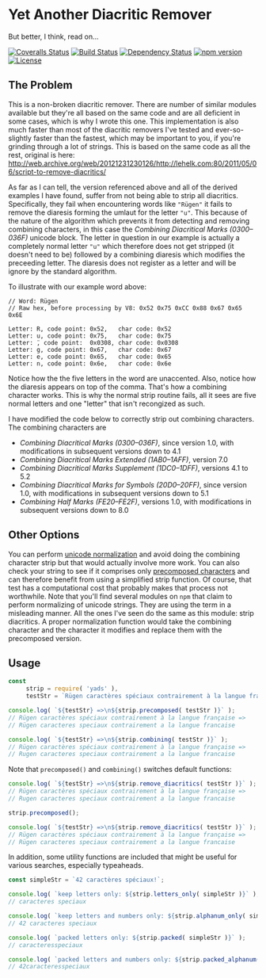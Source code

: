 Yet Another Diacritic Remover
=============================
But better, I think, read on... 

[![Coveralls Status][coveralls-image]][coveralls-url] [![Build Status][travis-image]][travis-url]  [![Dependency Status][depstat-image]][depstat-url] [![npm version][npm-image]][npm-url] [![License][license-image]][license-url]

## The Problem

This is a non-broken diacritic remover. There are number of similar modules available but they're all based on the same code
and are all deficient in some cases, which is why I wrote this one. This implementation is also much faster than most 
of the diacritic removers I've tested and ever-so-slightly faster than the fastest, which may be important to you, if
you're grinding through a lot of strings. This is based on the same code as all the rest, original is here:
http://web.archive.org/web/20121231230126/http://lehelk.com:80/2011/05/06/script-to-remove-diacritics/

As far as I can tell, the version referenced above and all of the derived examples I have found, suffer from
not being able to strip all diacritics. Specifically, they fail when encountering words like `"Rügen"` it
fails to remove the diaresis forming the umlaut for the letter `"u"`. This because of the nature of the
algorithm which prevents it from detecting and removing combining characters, in this case the
_Combining Diacritical Marks (0300–036F)_ unicode block. The letter in question in our example is actually
a completely normal letter `"u"` which therefore does not get stripped (it doesn't need to be) followed by
a combining diaresis which modifies the preceeding letter. The diaresis does not register as a letter and will
be ignore by the standard algorithm. 

To illustrate with our example word above:

    // Word: Rügen
    // Raw hex, before processing by V8: 0x52 0x75 0xCC 0x88 0x67 0x65 0x6E
    
    Letter: R, code point: 0x52,   char code: 0x52
    Letter: u, code point: 0x75,   char code: 0x75
    Letter: ̈, code point:  0x0308, char code: 0x0308
    Letter: g, code point: 0x67,   char code: 0x67
    Letter: e, code point: 0x65,   char code: 0x65
    Letter: n, code point: 0x6e,   char code: 0x6e

Notice how the the five letters in the word are unaccented. Also, notice how the diaresis appears on top of the comma.
That's how a combining character works. This is why the normal strip routine fails, all it sees are five normal
letters and one "letter" that isn't recongized as such.

I have modified the code below to correctly strip out combining characters. The combining characters are

* _Combining Diacritical Marks (0300–036F)_, since version 1.0, with modifications in subsequent versions down to 4.1
* _Combining Diacritical Marks Extended (1AB0–1AFF)_, version 7.0
* _Combining Diacritical Marks Supplement (1DC0–1DFF)_, versions 4.1 to 5.2
* _Combining Diacritical Marks for Symbols (20D0–20FF)_, since version 1.0, with modifications in subsequent versions down to 5.1
* _Combining Half Marks (FE20–FE2F)_, versions 1.0, with modifications in subsequent versions down to 8.0

## Other Options

You can perform [unicode normalization](https://en.wikipedia.org/wiki/Unicode_equivalence#Normalization) and avoid
doing the combining character strip but that would actually involve more work. You can also check your string to see if it
comprises only [precomposed characters](https://en.wikipedia.org/wiki/Precomposed_character) and can therefore benefit from
using a simplified strip function. Of course, that test has a computational cost that probably makes that process not
worthwhile. Note that you'll find several modules on `npm` that claim to perform normalizing of unicode strings. They are 
using the term in a misleading manner. All the ones I've seen do the same as this module: strip diacritics. A proper 
normalization function would take the combining character and the character it modifies and replace them with the 
precomposed version.

## Usage

```js
const
     strip = require( 'yads' ),
     testStr = `Rügen caractères spéciaux contrairement à la langue française`;

console.log( `${testStr} =>\n${strip.precomposed( testStr )}` );
// Rügen caractères spéciaux contrairement à la langue française =>
// Rügen caracteres speciaux contrairement a la langue francaise

console.log( `${testStr} =>\n${strip.combining( testStr )}` );
// Rügen caractères spéciaux contrairement à la langue française =>
// Rugen caracteres speciaux contrairement a la langue francaise
```
Note that `precomposed()` and `combining()` switches default functions:
```js
console.log( `${testStr} =>\n${strip.remove_diacritics( testStr )}` );
// Rügen caractères spéciaux contrairement à la langue française =>
// Rugen caracteres speciaux contrairement a la langue francaise

strip.precomposed();

console.log( `${testStr} =>\n${strip.remove_diacritics( testStr )}` );
// Rügen caractères spéciaux contrairement à la langue française =>
// Rügen caracteres speciaux contrairement a la langue francaise
```
In addition, some utility functions are included that might be useful for various searches, especially typeaheads.
```js
const simpleStr = `42 caractères spéciaux!`;

console.log( `keep letters only: ${strip.letters_only( simpleStr )}` );
// caracteres speciaux

console.log( `keep letters and numbers only: ${strip.alphanum_only( simpleStr )}` );
// 42 caracteres speciaux

console.log( `packed letters only: ${strip.packed( simpleStr )}` );
// caracteresspeciaux

console.log( `packed letters and numbers only: ${strip.packed_alphanum( simpleStr )}` );
// 42caracteresspeciaux
```

[coveralls-image]: https://coveralls.io/repos/github/julianjensen/yads/badge.svg?branch=master
[coveralls-url]: https://coveralls.io/github/julianjensen/yads?branch=master

[travis-url]: https://travis-ci.org/julianjensen/yads
[travis-image]: http://img.shields.io/travis/julianjensen/yads.svg

[depstat-url]: https://gemnasium.com/github.com/julianjensen/yads
[depstat-image]: https://gemnasium.com/badges/github.com/julianjensen/yads.svg

[npm-url]: https://badge.fury.io/js/yads
[npm-image]: https://badge.fury.io/js/yads.svg

[license-url]: https://github.com/julianjensen/yads/master/LICENSE
[license-image]: https://img.shields.io/badge/license-MIT-brightgreen.svg
